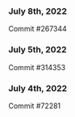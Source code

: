 ### July 8th, 2022

Commit #267344

### July 5th, 2022

Commit #314353


### July 4th, 2022

Commit #72281

